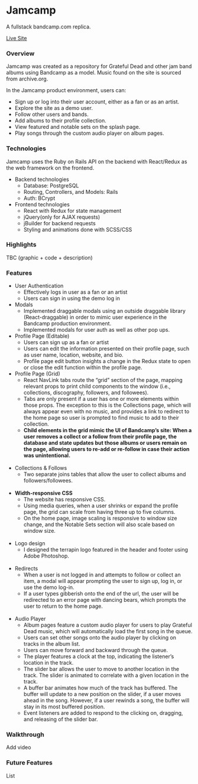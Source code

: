 # Jamcamp

A fullstack bandcamp.com replica.

[Live Site](https://jamcamp.herokuapp.com/)

### Overview

Jamcamp was created as a repository for Grateful Dead and other jam band albums using Bandcamp as a model. Music found on the site is sourced from archive.org.

In the Jamcamp product environment, users can: 

  * Sign up or log into their user account, either as a fan or as an artist. 
  * Explore the site as a demo user.
  * Follow other users and bands.
  * Add albums to their profile collection.
  * View featured and notable sets on the splash page. 
  * Play songs through the custom audio player on album pages. 
  
### Technologies

Jamcamp uses the Ruby on Rails API on the backend with React/Redux as the web framework on the frontend.

- Backend technologies
  * Database: PostgreSQL
  * Routing, Controllers, and Models: Rails
  * Auth: BCrypt
- Frontend technologies
  * React with Redux for state management
  * jQuery(only for AJAX requests)
  * jBuilder for backend requests
  * Styling and animations done with SCSS/CSS

### Highlights

TBC (graphic + code + description)

### Features

- User Authentication 
  * Effectively logs in user as a fan or an artist 
  * Users can sign in using the demo log in  
- Modals
  * Implemented draggable modals using an outside draggable library (React-draggable) in order to mimic user experience in the Bandcamp production environment. 
  * Implemented modals for user auth as well as other pop ups.  
- Profile Page (Editable)
  * Users can sign up as a fan or artist
  * Users can edit the information presented on their profile page, such as user name, location, website, and bio. 
  * Profile page edit button insights a change in the Redux state to open or close the edit function within the profile page.  
- Profile Page (Grid)
  * React NavLink tabs route the “grid” section of the page, mapping relevant props to print child components to the window (i.e., collections, discography, followers, and followees).
  * Tabs are only present if a user has one or more elements within those props. The exception to this is the Collections page, which will always appear even with no music, and provides a link to redirect to the home page so user is prompted to find music to add to their collection. 
  * **Child elements in the grid mimic the UI of Bandcamp’s site: When a user removes a collect or a follow from their profile page, the database and state updates but those albums or users remain on the page, allowing users to re-add or re-follow in case their action was unintentional.**
  <br/>
- Collections & Follows
  * Two separate joins tables that allow the user to collect albums and followers/followees.
  <br/>
- **Width-responsive CSS**
  * The website has responsive CSS. 
  * Using media queries, when a user shrinks or expand the profile page, the grid can scale from having three up to five columns.
  * On the home page, image scaling is responsive to window size change, and the Notable Sets section will also scale based on window size.
  <br/>
- Logo design
  * I designed the terrapin logo featured in the header and footer using Adobe Photoshop.
  <br/>
- Redirects
  * When a user is not logged in and attempts to follow or collect an item, a modal will appear prompting the user to sign up, log in, or use the demo log-in. 
  * If a user types gibberish onto the end of the url, the user will be redirected to an error page with dancing bears, which prompts the user to return to the home page.
  <br/>
- Audio Player
  *  Album pages feature a custom audio player for users to play Grateful Dead music, which will automatically load the first song in the queue. 
  * Users can set other songs onto the audio player by clicking on tracks in the album list. 
  * Users can move forward and backward through the queue.
  * The player features a clock at the top, indicating the listener’s location in the track.
  * The slider bar allows the user to move to another location in the track. The slider is animated to correlate with a given location in the track. 
  * A buffer bar animates how much of the track has buffered. The buffer will update to a new position on the slider, if a user moves ahead in the song. However, if a user rewinds a song, the buffer will stay in its most buffered position. 
  * Event listeners are added to respond to the clicking on, dragging, and releasing of the slider bar.

### Walkthrough

Add video

### Future Features

List

